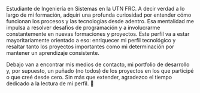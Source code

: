 Estudiante de Ingeniería en Sistemas en la UTN FRC. A decir verdad a lo largo de mi formación, adquirí una profunda curiosidad por entender cómo funcionan los procesos y las tecnologías desde adentro. Esa mentalidad me impulsa a resolver desafíos de programación y a involucrarme constantemente en nuevas formaciones y proyectos. Este perfil va a estar mayoritariamente orientado a eso: enriquecer mi perfil tecnológico y resaltar tanto los proyectos importantes como mi determinación por mantener un aprendizaje consistente.

 Debajo van a encontrar mis medios de contacto, mi portfolio de desarrollo y, por supuesto, un puñado (no todos) de los proyectos en los que participé o que creé desde cero. Sin más que extender, agradezco el tiempo dedicado a la lectura de mi perfil. 🌱
